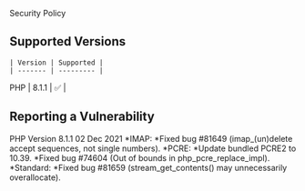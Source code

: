 Security Policy

## Supported Versions

    | Version | Supported |
    | ------- | --------- |
PHP |  8.1.1  | ✅        |

## Reporting a Vulnerability

PHP Version 8.1.1
02 Dec 2021
*IMAP:
  *Fixed bug #81649 (imap_(un)delete accept sequences, not single numbers).
*PCRE:
  *Update bundled PCRE2 to 10.39.
  *Fixed bug #74604 (Out of bounds in php_pcre_replace_impl).
*Standard:
  *Fixed bug #81659 (stream_get_contents() may unnecessarily overallocate).
